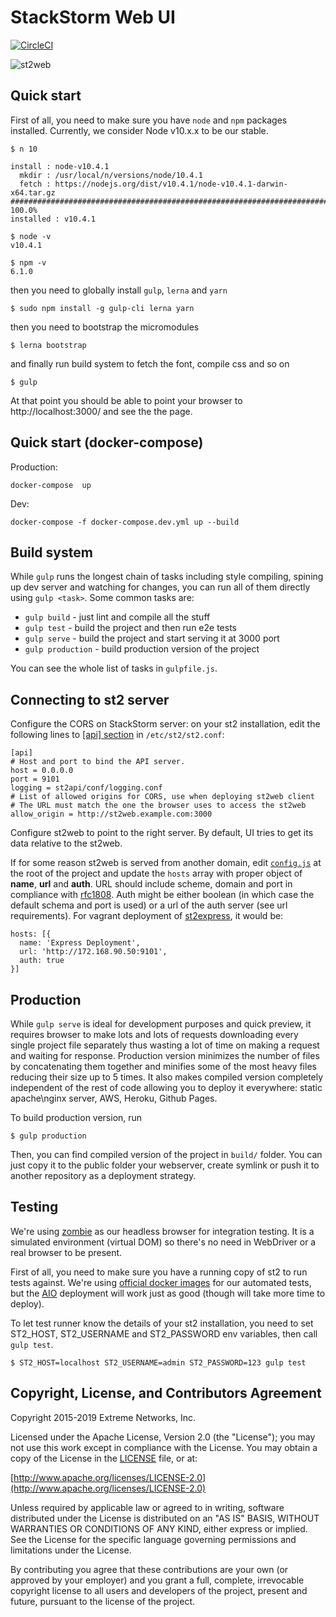 StackStorm Web UI
=================

[![CircleCI](https://circleci.com/gh/StackStorm/st2web.svg?style=shield&circle-token=:circle-token)](https://circleci.com/gh/StackStorm/st2web)

![st2web](https://user-images.githubusercontent.com/1357357/41534974-bdd8e768-732a-11e8-9ab1-7afcaf29ad23.png)


Quick start
-----------

First of all, you need to make sure you have `node` and `npm` packages installed. Currently, we consider Node v10.x.x to be our stable.

```shell
$ n 10

install : node-v10.4.1
  mkdir : /usr/local/n/versions/node/10.4.1
  fetch : https://nodejs.org/dist/v10.4.1/node-v10.4.1-darwin-x64.tar.gz
######################################################################## 100.0%
installed : v10.4.1

$ node -v
v10.4.1

$ npm -v
6.1.0
```

then you need to globally install `gulp`, `lerna` and `yarn`

```shell
$ sudo npm install -g gulp-cli lerna yarn
```

then you need to bootstrap the micromodules

```shell
$ lerna bootstrap
```

and finally run build system to fetch the font, compile css and so on

```shell
$ gulp
```

At that point you should be able to point your browser to http://localhost:3000/ and see the the page.

Quick start (docker-compose)
-----------
Production:
```
docker-compose  up
```

Dev:
```
docker-compose -f docker-compose.dev.yml up --build
```

Build system
------------

While `gulp` runs the longest chain of tasks including style compiling, spining up dev server and watching for changes, you can run all of them directly using `gulp <task>`. Some common tasks are:
 - `gulp build` - just lint and compile all the stuff
 - `gulp test` - build the project and then run e2e tests
 - `gulp serve` - build the project and start serving it at 3000 port
 - `gulp production` - build production version of the project

You can see the whole list of tasks in `gulpfile.js`.

Connecting to st2 server
-------------------------
Configure the CORS on StackStorm server: on your st2 installation, edit the following lines to [[api] section](https://github.com/StackStorm/st2/blob/master/conf/st2.prod.conf#L3-L10) in `/etc/st2/st2.conf`:

    [api]
    # Host and port to bind the API server.
    host = 0.0.0.0
    port = 9101
    logging = st2api/conf/logging.conf
    # List of allowed origins for CORS, use when deploying st2web client
    # The URL must match the one the browser uses to access the st2web
    allow_origin = http://st2web.example.com:3000

Configure st2web to point to the right server. By default, UI tries to get its data relative to the st2web.

If for some reason st2web is served from another domain, edit [`config.js`](./config.js) at the root of the project and update the `hosts` array with proper object of **name**, **url** and **auth**. URL should include scheme, domain and port in compliance with [rfc1808](http://tools.ietf.org/html/rfc1808.html). Auth might be either boolean (in which case the default schema and port is used) or a url of the auth server (see url requirements). For vagrant deployment of [st2express](https://github.com/StackStorm/st2express), it would be:

    hosts: [{
      name: 'Express Deployment',
      url: 'http://172.168.90.50:9101',
      auth: true
    }]

Production
----------
While `gulp serve` is ideal for development purposes and quick preview, it requires browser to make lots and lots of requests downloading every single project file separately thus wasting a lot of time on making a request and waiting for response. Production version minimizes the number of files by concatenating them together and minifies some of the most heavy files reducing their size up to 5 times. It also makes compiled version completely independent of the rest of code allowing you to deploy it everywhere: static apache\nginx server, AWS, Heroku, Github Pages.

To build production version, run

    $ gulp production

Then, you can find compiled version of the project in `build/` folder. You can just copy it to the public folder your webserver, create symlink or push it to another repository as a deployment strategy.


Testing
-------
We're using [zombie](https://github.com/assaf/zombie) as our headless browser for integration testing. It is a simulated environment (virtual DOM) so there's no need in WebDriver or a real browser to be present.

First of all, you need to make sure you have a running copy of st2 to run tests against. We're using [official docker images](https://github.com/stackstorm/st2-docker) for our automated tests, but the [AIO](https://docs.stackstorm.com/install/index.html) deployment will work just as good (though will take more time to deploy).

To let test runner know the details of your st2 installation, you need to set ST2_HOST, ST2_USERNAME and ST2_PASSWORD env variables, then call `gulp test`.

    $ ST2_HOST=localhost ST2_USERNAME=admin ST2_PASSWORD=123 gulp test

Copyright, License, and Contributors Agreement
----------------------------------------------

Copyright 2015-2019 Extreme Networks, Inc.

Licensed under the Apache License, Version 2.0 (the "License"); you may not use this work except in compliance with the License. You may obtain a copy of the License in the [LICENSE](LICENSE) file, or at:

[http://www.apache.org/licenses/LICENSE-2.0](http://www.apache.org/licenses/LICENSE-2.0)

Unless required by applicable law or agreed to in writing, software distributed under the License is distributed on an "AS IS" BASIS, WITHOUT WARRANTIES OR CONDITIONS OF ANY KIND, either express or implied. See the License for the specific language governing permissions and limitations under the License.

By contributing you agree that these contributions are your own (or approved by your employer) and you grant a full, complete, irrevocable copyright license to all users and developers of the project, present and future, pursuant to the license of the project.
